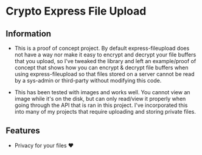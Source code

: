 # Crypto Express File Upload


## Information

- This is a proof of concept project. By default express-fileupload does not have a way nor make it easy to encrypt and decrypt your file buffers that you upload, so I've tweaked the library and left an example/proof of concept that shows how you can encrypt & decrypt file buffers when using express-fileupload so that files stored on a server cannot be read by a sys-admin or third-party without modifying this code.

- This has been tested with images and works well. You cannot view an image while it's on the disk, but can only read/view it properly when going through the API that is ran in this project. I've incorporated this into many of my projects that require uploading and storing private files.

## Features

- Privacy for your files ❤ 

